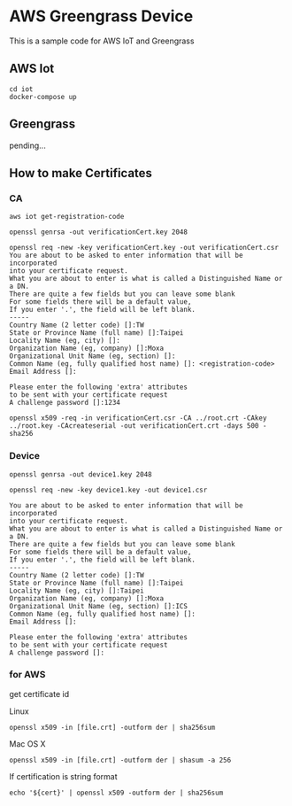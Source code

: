 # AWS Greengrass Device
This is a sample code for AWS IoT and Greengrass

## AWS Iot
```shell
cd iot
docker-compose up
```

## Greengrass
pending...

## How to make Certificates

### CA
```shell
aws iot get-registration-code
```

```shell
openssl genrsa -out verificationCert.key 2048
```

```
openssl req -new -key verificationCert.key -out verificationCert.csr
You are about to be asked to enter information that will be incorporated
into your certificate request.
What you are about to enter is what is called a Distinguished Name or a DN.
There are quite a few fields but you can leave some blank
For some fields there will be a default value,
If you enter '.', the field will be left blank.
-----
Country Name (2 letter code) []:TW
State or Province Name (full name) []:Taipei
Locality Name (eg, city) []:
Organization Name (eg, company) []:Moxa
Organizational Unit Name (eg, section) []:
Common Name (eg, fully qualified host name) []: <registration-code>    
Email Address []:

Please enter the following 'extra' attributes
to be sent with your certificate request
A challenge password []:1234
```

```shell
openssl x509 -req -in verificationCert.csr -CA ../root.crt -CAkey ../root.key -CAcreateserial -out verificationCert.crt -days 500 -sha256
```

### Device

```shell
openssl genrsa -out device1.key 2048
```
```shell
openssl req -new -key device1.key -out device1.csr
```

```
You are about to be asked to enter information that will be incorporated
into your certificate request.
What you are about to enter is what is called a Distinguished Name or a DN.
There are quite a few fields but you can leave some blank
For some fields there will be a default value,
If you enter '.', the field will be left blank.
-----
Country Name (2 letter code) []:TW
State or Province Name (full name) []:Taipei
Locality Name (eg, city) []:Taipei
Organization Name (eg, company) []:Moxa
Organizational Unit Name (eg, section) []:ICS
Common Name (eg, fully qualified host name) []:
Email Address []:

Please enter the following 'extra' attributes
to be sent with your certificate request
A challenge password []:
```

### for AWS
get certificate id

Linux
```shell
openssl x509 -in [file.crt] -outform der | sha256sum
```

Mac OS X
```shell
openssl x509 -in [file.crt] -outform der | shasum -a 256
```

If certification is string format
```shell
echo '${cert}' | openssl x509 -outform der | sha256sum
```